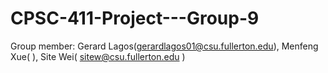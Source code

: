 # CPSC-411-Project---Group-9

Group member: Gerard Lagos(gerardlagos01@csu.fullerton.edu), Menfeng Xue( ), Site Wei( sitew@csu.fullerton.edu )
